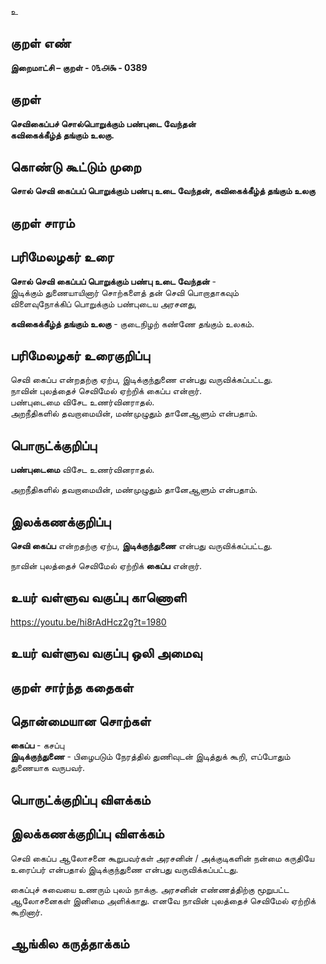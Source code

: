 உ

## குறள் எண் 

**இறைமாட்சி – குறள் - ௦௩௮௯ - 0389**  

## குறள் 

**செவிகைப்பச் சொல்பொறுக்கும் பண்புடை வேந்தன்  
கவிகைக்கீழ்த் தங்கும் உலகு.**

## கொண்டு கூட்டும் முறை

**சொல் செவி கைப்பப் பொறுக்கும் பண்பு உடை வேந்தன், கவிகைக்கீழ்த் தங்கும் உலகு** 

## குறள் சாரம் 


## பரிமேலழகர் உரை

**சொல் செவி கைப்பப் பொறுக்கும் பண்பு உடை வேந்தன்** -  
இடிக்கும் துணையாயினார் சொற்களைத் தன் செவி பொறாதாகவும்   
விளைவுநோக்கிப் பொறுக்கும் பண்புடைய அரசனது,  

**கவிகைக்கீழ்த் தங்கும் உலகு** - குடைநிழற் கண்ணே தங்கும் உலகம். 

## பரிமேலழகர் உரைகுறிப்பு   

செவி கைப்ப என்றதற்கு ஏற்ப, இடிக்குந்துணை என்பது வருவிக்கப்பட்டது.  
நாவின் புலத்தைச் செவிமேல் ஏற்றிக் கைப்ப என்றார்.  
பண்புடைமை  விசேட உணர்வினராதல்.  
அறநீதிகளில் தவறாமையின், மண்முழுதும் தானேஆளும் என்பதாம்.    

## பொருட்க்குறிப்பு 

**பண்புடைமை**  விசேட உணர்வினராதல்.  

அறநீதிகளில் தவறாமையின், மண்முழுதும் தானேஆளும் என்பதாம்.   

## இலக்கணக்குறிப்பு  

**செவி கைப்ப** என்றதற்கு ஏற்ப, **இடிக்குந்துணை** என்பது வருவிக்கப்பட்டது.  

நாவின் புலத்தைச் செவிமேல் ஏற்றிக் **கைப்ப** என்றார்.  

## உயர் வள்ளுவ வகுப்பு காணொளி

https://youtu.be/hi8rAdHcz2g?t=1980

## உயர் வள்ளுவ வகுப்பு ஒலி அமைவு 

 
## குறள் சார்ந்த கதைகள் 


## தொன்மையான சொற்கள்  

**கைப்ப** - கசப்பு     
**இடிக்குந்துணை** - பிழைபடும் நேரத்தில் துணிவுடன் இடித்துக் கூறி, எப்போதும் துணையாக வருபவர்.  

## பொருட்க்குறிப்பு விளக்கம்


## இலக்கணக்குறிப்பு விளக்கம்

செவி கைப்ப ஆலோசனை கூறுபவர்கள் அரசனின் / அக்குடிகளின் நன்மை கருதியே உரைப்பர் என்பதால் இடிக்குந்துணை என்பது வருவிக்கப்பட்டது. 

கைப்புச் சுவையை உணரும் புலம் நாக்கு. அரசனின் எண்ணத்திற்கு மூறுபட்ட ஆலோசனைகள் இனிமை அளிக்காது. எனவே நாவின் புலத்தைச் செவிமேல் ஏற்றிக் கூறினார்.  

## ஆங்கில கருத்தாக்கம் 


